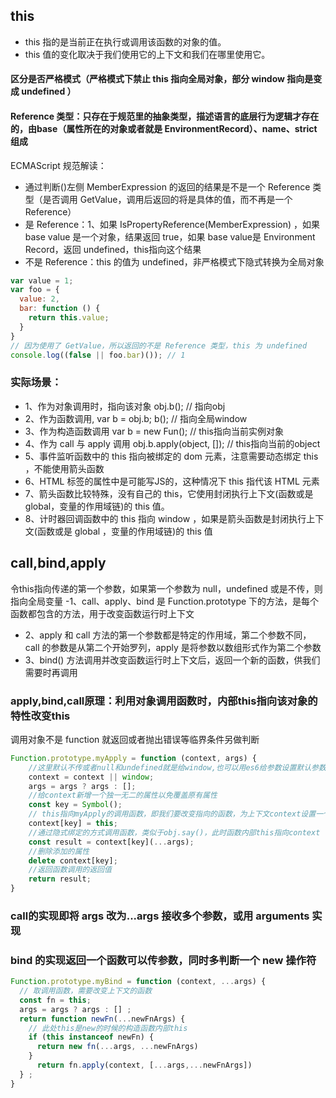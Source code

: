 ## this
- this 指的是当前正在执行或调用该函数的对象的值。
- this 值的变化取决于我们使用它的上下文和我们在哪里使用它。
#### 区分是否严格模式（严格模式下禁止 this 指向全局对象，部分 window 指向是变成 undefined ）
#### Reference 类型：只存在于规范里的抽象类型，描述语言的底层行为逻辑才存在的，由base（属性所在的对象或者就是 EnvironmentRecord）、name、strict组成
ECMAScript 规范解读：
- 通过判断()左侧 MemberExpression 的返回的结果是不是一个 Reference 类型（是否调用 GetValue，调用后返回的将是具体的值，而不再是一个 Reference）
- 是 Reference：1、如果 IsPropertyReference(MemberExpression) ，如果 base value 是一个对象，结果返回 true，如果 base value是 Environment Record，返回 undefined，this指向这个结果
- 不是 Reference：this 的值为 undefined，非严格模式下隐式转换为全局对象
```javascript
var value = 1;
var foo = {
  value: 2,
  bar: function () {
    return this.value;
  }
}
// 因为使用了 GetValue，所以返回的不是 Reference 类型，this 为 undefined
console.log((false || foo.bar)()); // 1
```
### 实际场景：
- 1、作为对象调用时，指向该对象 obj.b(); // 指向obj
- 2、作为函数调用, var b = obj.b; b(); // 指向全局window
- 3、作为构造函数调用 var b = new Fun(); // this指向当前实例对象
- 4、作为 call 与 apply 调用 obj.b.apply(object, []); // this指向当前的object
- 5、事件监听函数中的 this 指向被绑定的 dom 元素，注意需要动态绑定 this ，不能使用箭头函数
- 6、HTML 标签的属性中是可能写JS的，这种情况下 this 指代该 HTML 元素
- 7、箭头函数比较特殊，没有自己的 this，它使用封闭执行上下文(函数或是 global，变量的作用域链)的 this 值。
- 8、计时器回调函数中的 this 指向 window ，如果是箭头函数是封闭执行上下文(函数或是 global ，变量的作用域链)的 this 值

## call,bind,apply
令this指向传递的第一个参数，如果第一个参数为 null，undefined 或是不传，则指向全局变量
-1、call、apply、bind 是 Function.prototype 下的方法，是每个函数都包含的方法，用于改变函数运行时上下文
- 2、apply 和 call 方法的第一个参数都是特定的作用域，第二个参数不同，call 的参数是从第二个开始罗列，apply 是将参数以数组形式作为第二个参数
- 3、bind() 方法调用并改变函数运行时上下文后，返回一个新的函数，供我们需要时再调用

### apply,bind,call原理：利用对象调用函数时，内部this指向该对象的特性改变this
调用对象不是 function 就返回或者抛出错误等临界条件另做判断
```javascript
Function.prototype.myApply = function (context, args) {
    //这里默认不传或者null和undefined就是给window,也可以用es6给参数设置默认参数
    context = context || window;
    args = args ? args : [];
    //给context新增一个独一无二的属性以免覆盖原有属性
    const key = Symbol();
    // this指向myApply的调用函数，即我们要改变指向的函数，为上下文context设置一个属性，值为this即调用函数
    context[key] = this;
    //通过隐式绑定的方式调用函数，类似于obj.say()，此时函数内部this指向context
    const result = context[key](...args);
    //删除添加的属性
    delete context[key];
    //返回函数调用的返回值
    return result;
}
```
### call的实现即将 args 改为...args 接收多个参数，或用 arguments 实现

### bind 的实现返回一个函数可以传参数，同时多判断一个 new 操作符
```javascript
Function.prototype.myBind = function (context, ...args) { 
  // 取调用函数，需要改变上下文的函数
  const fn = this;
  args = args ? args : [] ;
  return function newFn(...newFnArgs) { 
    // 此处this是new的时候的构造函数内部this
    if (this instanceof newFn) { 
      return new fn(...args, ...newFnArgs) 
    } 
      return fn.apply(context, [...args,...newFnArgs]) 
  } ;
}
```
